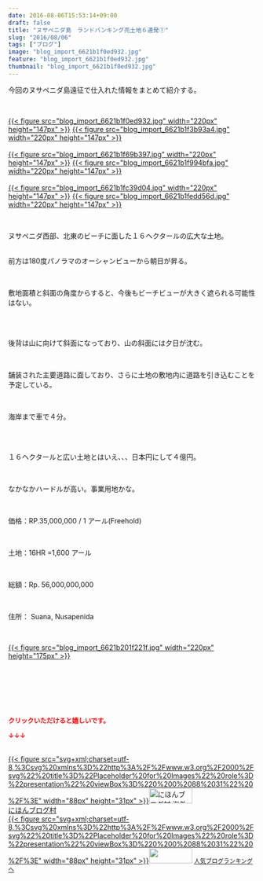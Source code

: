 ```yaml
---
date: 2016-08-06T15:53:14+09:00
draft: false
title: "ヌサペニダ島　ランドバンキング売土地６連発①"
slug: "2016/08/06"
tags: ["ブログ"]
image: "blog_import_6621b1f0ed932.jpg"
feature: "blog_import_6621b1f0ed932.jpg"
thumbnail: "blog_import_6621b1f0ed932.jpg"
---
```

<p>今回のヌサペニダ島遠征で仕入れた情報をまとめて紹介する。</p><br/><p><a href="blog_import_6621b1f238b04.jpg">{{< figure src="blog_import_6621b1f0ed932.jpg" width="220px" height="147px" >}}</a> <a href="blog_import_6621b1f4f2d23.jpg">{{< figure src="blog_import_6621b1f3b93a4.jpg" width="220px" height="147px" >}}</a><br/><br/><a href="blog_import_6621b1f7ec032.jpg">{{< figure src="blog_import_6621b1f69b397.jpg" width="220px" height="147px" >}}</a> <a href="blog_import_6621b1fad93c6.jpg">{{< figure src="blog_import_6621b1f994bfa.jpg" width="220px" height="147px" >}}</a><br/><br/><a href="blog_import_6621b1fd87df9.jpg">{{< figure src="blog_import_6621b1fc39d04.jpg" width="220px" height="147px" >}}</a> <a href="blog_import_6621b20054e43.jpg">{{< figure src="blog_import_6621b1fedd56d.jpg" width="220px" height="147px" >}}</a><br/></p><br/><p>ヌサペニダ西部、北東のビーチに面した１６ヘクタールの広大な土地。</p><p><br/>前方は180度パノラマのオーシャンビューから朝日が昇る。</p><br/><p>敷地面積と斜面の角度からすると、今後もビーチビューが大きく遮られる可能性はない。</p><br/><br/><p>後背は山に向けて斜面になっており、山の斜面には夕日が沈む。</p><br/><p>舗装された主要道路に面しており、さらに土地の敷地内に道路を引き込むことを予定している。</p><br/><p>海岸まで車で４分。</p><br/><br/><p>１６ヘクタールと広い土地とはいえ、、、日本円にして４億円。</p><br/><p>なかなかハードルが高い。事業用地かな。</p><p><br/></p><p>価格：RP.35,000,000 / 1 アール(Freehold)</p><br/><p>土地：16HR =1,600 アール</p><br/><p>総額：Rp. 56,000,000,000</p><br/><p>住所： Suana, Nusapenida</p><br/><p><a href="blog_import_6621b2033cb2c.jpg">{{< figure src="blog_import_6621b201f221f.jpg" width="220px" height="175px" >}}</a></p><br/><br/><br/><br/><br/><p><font color="#ff0000" size="2"><strong>クリックいただけると嬉しいです。<br/></strong></font></p><p><font color="#ff0000" size="2"><strong>↓↓↓</strong></font></p><p><br/><a href="ranking.html?p_cid=01260127" target="_blank">{{< figure src="svg+xml;charset=utf-8,%3Csvg%20xmlns%3D%22http%3A%2F%2Fwww.w3.org%2F2000%2Fsvg%22%20title%3D%22Placeholder%20for%20Images%22%20role%3D%22presentation%22%20viewBox%3D%220%200%2088%2031%22%20%2F%3E" width="88px" height="31px" >}}<noscript><img src="https://img-proxy.blog-video.jp/images?url=http%3A%2F%2Foverseas.blogmura.com%2Fbali%2Fimg%2Fbali88_31.gif" width="88" height="31" border="0" alt="にほんブログ村 海外生活ブログ バリ島情報へ"></noscript></a><br/><a href="ranking.html?p_cid=01260127" target="_blank">にほんブログ村</a><br/><a title="人気ブログランキングへ" href="link.php?1804582">{{< figure src="svg+xml;charset=utf-8,%3Csvg%20xmlns%3D%22http%3A%2F%2Fwww.w3.org%2F2000%2Fsvg%22%20title%3D%22Placeholder%20for%20Images%22%20role%3D%22presentation%22%20viewBox%3D%220%200%2088%2031%22%20%2F%3E" width="88px" height="31px" >}}<noscript><img border="0" src="https://blog.with2.net/img/banner/banner_22.gif" width="88" height="31"></noscript></a> <a style="FONT-SIZE: 12px" href="link.php?1804582">人気ブログランキングへ</a> </p>

